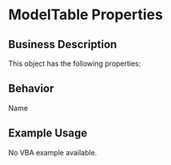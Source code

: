 # ModelTable Properties

## Business Description
This object has the following properties:

## Behavior
Name

## Example Usage
No VBA example available.